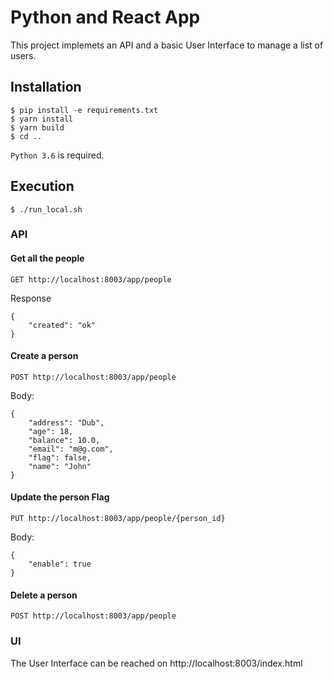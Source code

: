 # Python and React App

This project implemets an API and a basic User Interface to manage a list of users.


## Installation

    $ pip install -e requirements.txt
    $ yarn install
    $ yarn build
    $ cd ..

``Python 3.6`` is required.


## Execution

    $ ./run_local.sh

### API

#### Get all the people
```
GET http://localhost:8003/app/people
```
Response
```
{
    "created": "ok"
}
```

#### Create a person
```
POST http://localhost:8003/app/people
```
Body:
```
{
	"address": "Dub",
	"age": 18,
	"balance": 10.0,
	"email": "m@g.com",
	"flag": false,
	"name": "John"
}
```
#### Update the person Flag
```
PUT http://localhost:8003/app/people/{person_id}
```
Body:
```
{
	"enable": true
}
```

#### Delete a person
```
POST http://localhost:8003/app/people
```

### UI

The User Interface can be reached on http://localhost:8003/index.html
